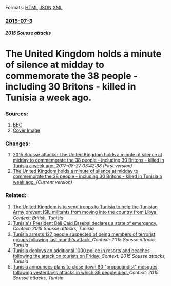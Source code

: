 
Formats: [HTML](/news/2015/07/3/the-united-kingdom-holds-a-minute-of-silence-at-midday-to-commemorate-the-38-people-including-30-britons-killed-in-tunisia-a-week-ago.html)  [JSON](/news/2015/07/3/the-united-kingdom-holds-a-minute-of-silence-at-midday-to-commemorate-the-38-people-including-30-britons-killed-in-tunisia-a-week-ago.json)  [XML](/news/2015/07/3/the-united-kingdom-holds-a-minute-of-silence-at-midday-to-commemorate-the-38-people-including-30-britons-killed-in-tunisia-a-week-ago.xml)  

### [2015-07-3](/news/2015/07/3/index.md)

##### 2015 Sousse attacks
# The United Kingdom holds a minute of silence at midday to commemorate the 38 people - including 30 Britons - killed in Tunisia a week ago. 




### Sources:

1. [BBC](http://www.bbc.com/news/uk-33375928)
1. [Cover Image](http://ichef-1.bbci.co.uk/news/1024/cpsprodpb/15C5E/production/_84028198_84028197.jpg)

### Changes:

1. [2015 Sousse attacks: The United Kingdom holds a minute of silence at midday to commemorate the 38 people - including 30 Britons - killed in Tunisia a week ago. ](/news/2015/07/3/2015-sousse-attacks-the-united-kingdom-holds-a-minute-of-silence-at-midday-to-commemorate-the-38-people-including-30-britons-killed-in.md) _2017-08-27 03:42:38 (First version)_
1. [The United Kingdom holds a minute of silence at midday to commemorate the 38 people - including 30 Britons - killed in Tunisia a week ago. ](/news/2015/07/3/the-united-kingdom-holds-a-minute-of-silence-at-midday-to-commemorate-the-38-people-including-30-britons-killed-in-tunisia-a-week-ago.md) _(Current version)_

### Related:

1. [The United Kingdom is to send troops to Tunisia to help the Tunisian Army prevent ISIL militants from moving into the country from Libya. ](/news/2016/03/1/the-united-kingdom-is-to-send-troops-to-tunisia-to-help-the-tunisian-army-prevent-isil-militants-from-moving-into-the-country-from-libya.md) _Context: British, Tunisia_
2. [ Tunisia's President Beji Caid Essebsi declares a state of emergency. ](/news/2015/07/4/tunisia-s-president-beji-caid-essebsi-declares-a-state-of-emergency.md) _Context: 2015 Sousse attacks, Tunisia_
3. [Tunisia arrests 127 people suspected of being members of terrorist groups following last month's attack. ](/news/2015/07/12/tunisia-arrests-127-people-suspected-of-being-members-of-terrorist-groups-following-last-month-s-attack.md) _Context: 2015 Sousse attacks, Tunisia_
4. [Tunisia deploys an additional 1000 police in resorts and beaches following the attack on tourists on Friday. ](/news/2015/06/28/tunisia-deploys-an-additional-1000-police-in-resorts-and-beaches-following-the-attack-on-tourists-on-friday.md) _Context: 2015 Sousse attacks, Tunisia_
5. [Tunisia announces plans to close down 80 "propagandist" mosques following yesterday's attacks in which 39 people died. ](/news/2015/06/27/tunisia-announces-plans-to-close-down-80-propagandist-mosques-following-yesterday-s-attacks-in-which-39-people-died.md) _Context: 2015 Sousse attacks, Tunisia_
